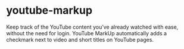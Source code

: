 # youtube-markup
Keep track of the YouTube content you’ve already watched with ease, without the need for login. YouTube MarkUp automatically adds a checkmark next to video and short titles on YouTube pages.
